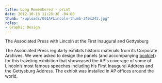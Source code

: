 ```yaml
---
title: Long Remembered - print
date: 2012-10-16 11:28:38 -04:00
thumb: "/uploads/001APLincoln-thumb-340x243.jpg"
roles:
- Graphic Design
---
```

The Associated Press with Lincoln at the First Inaugural and Gettysburg

The Associated Press regularly exhibits historic materials from its Corporate Archive</span>s. We were asked to design the panels (and accompanying <a href="http://thegraphicsoffice.com/portfolio/long-remembered-the-associated-press-with-lincoln-print/">booklet</a>) for this traveling exhibition that showcased the AP's coverage of some of Lincoln’s most famous speeches including his First Inaugural Address and the Gettysburg Address. The exhibit was installed in AP offices around the world.
